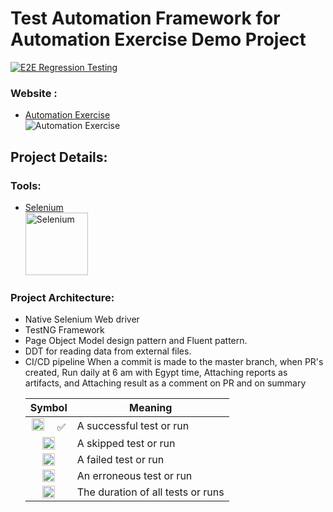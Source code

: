 # Test Automation Framework for Automation Exercise Demo Project
[![E2E Regression Testing](https://github.com/Ashraaf7/AutomationExercisePracticing/actions/workflows/E2E%20Regression%20Testing.yml/badge.svg)](https://github.com/Ashraaf7/AutomationExercisePracticing/actions/workflows/E2E%20Regression%20Testing.yml)

### Website :

* [Automation Exercise](https://automationexercise.com/test_cases) <br><img title="Automation Exercise" src="https://automationexercise.com/static/images/home/logo.png">

## Project Details:

### Tools:

* [Selenium](https://www.selenium.dev/)
  <br><img height="100" title="Selenium" src="https://www.radview.com/wp-content/uploads/2021/02/selenium_logo_square_green.png">

### Project Architecture:

* Native Selenium Web driver
* TestNG Framework
* Page Object Model design pattern and Fluent pattern.
* DDT for reading data from external files.
* CI/CD pipeline When a commit is made to the master branch, when PR's created, Run daily at 6 am with Egypt time, Attaching reports as artifacts, and Attaching result as a comment on PR and on summary
  <table>
<thead>
<tr>
<th align="center">Symbol</th>
<th>Meaning</th>
</tr>
</thead>
<tbody>
<tr>
<td align="center"><a target="_blank" rel="noopener noreferrer nofollow" href="https://camo.githubusercontent.com/849361618f8e91cd154c2117462963a749e45e4bffde4c7386c140233c996648/68747470733a2f2f6769746875622e6769746875626173736574732e636f6d2f696d616765732f69636f6e732f656d6f6a692f756e69636f64652f323731342e706e67"><img src="https://camo.githubusercontent.com/849361618f8e91cd154c2117462963a749e45e4bffde4c7386c140233c996648/68747470733a2f2f6769746875622e6769746875626173736574732e636f6d2f696d616765732f69636f6e732f656d6f6a692f756e69636f64652f323731342e706e67" height="20" data-canonical-src="https://github.githubassets.com/images/icons/emoji/unicode/2714.png" style="max-width: 100%;"></a>  ✅</td>
<td>A successful test or run</td>
</tr>
<tr>
<td align="center"><a target="_blank" rel="noopener noreferrer nofollow" href="https://camo.githubusercontent.com/b9d550c747135acaa42d34141ca735adeb74a37974632ad38cbc34c968b6a798/68747470733a2f2f6769746875622e6769746875626173736574732e636f6d2f696d616765732f69636f6e732f656d6f6a692f756e69636f64652f31663461342e706e67"><img src="https://camo.githubusercontent.com/b9d550c747135acaa42d34141ca735adeb74a37974632ad38cbc34c968b6a798/68747470733a2f2f6769746875622e6769746875626173736574732e636f6d2f696d616765732f69636f6e732f656d6f6a692f756e69636f64652f31663461342e706e67" height="20" data-canonical-src="https://github.githubassets.com/images/icons/emoji/unicode/1f4a4.png" style="max-width: 100%;"></a></td>
<td>A skipped test or run</td>
</tr>
<tr>
<td align="center"><a target="_blank" rel="noopener noreferrer nofollow" href="https://camo.githubusercontent.com/7b7b882326fe608d333d94b2bea88267a7e57e582e79be5b1b80c1984cc5f387/68747470733a2f2f6769746875622e6769746875626173736574732e636f6d2f696d616765732f69636f6e732f656d6f6a692f756e69636f64652f323734632e706e67"><img src="https://camo.githubusercontent.com/7b7b882326fe608d333d94b2bea88267a7e57e582e79be5b1b80c1984cc5f387/68747470733a2f2f6769746875622e6769746875626173736574732e636f6d2f696d616765732f69636f6e732f656d6f6a692f756e69636f64652f323734632e706e67" height="20" data-canonical-src="https://github.githubassets.com/images/icons/emoji/unicode/274c.png" style="max-width: 100%;"></a></td>
<td>A failed test or run</td>
</tr>
<tr>
<td align="center"><a target="_blank" rel="noopener noreferrer nofollow" href="https://camo.githubusercontent.com/88e18658c9070f4f18dd944fb490e5a48569480a7905f3e58601b2ca4713ee6c/68747470733a2f2f6769746875622e6769746875626173736574732e636f6d2f696d616765732f69636f6e732f656d6f6a692f756e69636f64652f31663532352e706e67"><img src="https://camo.githubusercontent.com/88e18658c9070f4f18dd944fb490e5a48569480a7905f3e58601b2ca4713ee6c/68747470733a2f2f6769746875622e6769746875626173736574732e636f6d2f696d616765732f69636f6e732f656d6f6a692f756e69636f64652f31663532352e706e67" height="20" data-canonical-src="https://github.githubassets.com/images/icons/emoji/unicode/1f525.png" style="max-width: 100%;"></a></td>
<td>An erroneous test or run</td>
</tr>
<tr>
<td align="center"><a target="_blank" rel="noopener noreferrer nofollow" href="https://camo.githubusercontent.com/d7f1381f9f34280489f238a7eaa24b532b4f8e24b3d6fa3c1f4883dcf9fe5c5a/68747470733a2f2f6769746875622e6769746875626173736574732e636f6d2f696d616765732f69636f6e732f656d6f6a692f756e69636f64652f323366312e706e67"><img src="https://camo.githubusercontent.com/d7f1381f9f34280489f238a7eaa24b532b4f8e24b3d6fa3c1f4883dcf9fe5c5a/68747470733a2f2f6769746875622e6769746875626173736574732e636f6d2f696d616765732f69636f6e732f656d6f6a692f756e69636f64652f323366312e706e67" height="20" data-canonical-src="https://github.githubassets.com/images/icons/emoji/unicode/23f1.png" style="max-width: 100%;"></a></td>
<td>The duration of all tests or runs</td>
</tr>
</tbody>
</table>

